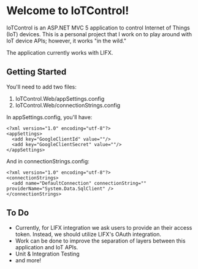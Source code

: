 Welcome to IoTControl!
=====================

IoTControl is an ASP.NET MVC 5 application to control Internet of Things (IoT) devices. This is a personal project that I work on to play around with IoT device APIs; however, it works "in the wild."

The application currently works with LIFX.

Getting Started
---------------

You'll need to add two files:

1. IoTControl.Web/appSettings.config
2. IoTControl.Web/connectionStrings.config

In appSettings.config, you'll have:

```<language>
<?xml version="1.0" encoding="utf-8"?>
<appSettings>
  <add key="GoogleClientId" value=""/>
  <add key="GoogleClientSecret" value=""/>
</appSettings>
```

And in connectionStrings.config:

```<language>
<?xml version="1.0" encoding="utf-8"?>
<connectionStrings>
  <add name="DefaultConnection" connectionString="" providerName="System.Data.SqlClient" />
</connectionStrings>
```

To Do
---------------

- Currently, for LIFX integration we ask users to provide an their access token. Instead, we should utilize LIFX's OAuth integration.
- Work can be done to improve the separation of layers between this application and IoT APIs.
- Unit & Integration Testing
- and more!
